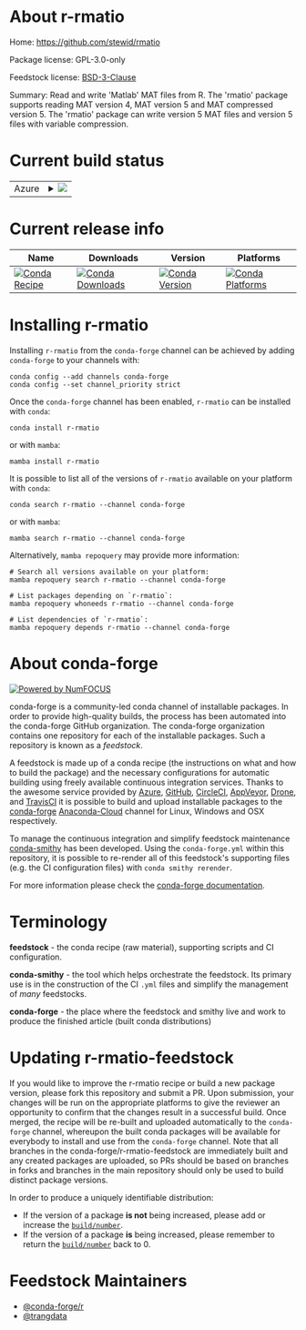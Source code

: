 About r-rmatio
==============

Home: https://github.com/stewid/rmatio

Package license: GPL-3.0-only

Feedstock license: [BSD-3-Clause](https://github.com/conda-forge/r-rmatio-feedstock/blob/main/LICENSE.txt)

Summary: Read and write 'Matlab' MAT files from R. The 'rmatio' package supports reading MAT version 4, MAT version 5 and MAT compressed version 5. The 'rmatio' package can write version 5 MAT files and version 5 files with variable compression.

Current build status
====================


<table>
    
  <tr>
    <td>Azure</td>
    <td>
      <details>
        <summary>
          <a href="https://dev.azure.com/conda-forge/feedstock-builds/_build/latest?definitionId=16517&branchName=main">
            <img src="https://dev.azure.com/conda-forge/feedstock-builds/_apis/build/status/r-rmatio-feedstock?branchName=main">
          </a>
        </summary>
        <table>
          <thead><tr><th>Variant</th><th>Status</th></tr></thead>
          <tbody><tr>
              <td>linux_64_r_base4.1</td>
              <td>
                <a href="https://dev.azure.com/conda-forge/feedstock-builds/_build/latest?definitionId=16517&branchName=main">
                  <img src="https://dev.azure.com/conda-forge/feedstock-builds/_apis/build/status/r-rmatio-feedstock?branchName=main&jobName=linux&configuration=linux%20linux_64_r_base4.1" alt="variant">
                </a>
              </td>
            </tr><tr>
              <td>linux_64_r_base4.2</td>
              <td>
                <a href="https://dev.azure.com/conda-forge/feedstock-builds/_build/latest?definitionId=16517&branchName=main">
                  <img src="https://dev.azure.com/conda-forge/feedstock-builds/_apis/build/status/r-rmatio-feedstock?branchName=main&jobName=linux&configuration=linux%20linux_64_r_base4.2" alt="variant">
                </a>
              </td>
            </tr><tr>
              <td>osx_64_r_base4.1</td>
              <td>
                <a href="https://dev.azure.com/conda-forge/feedstock-builds/_build/latest?definitionId=16517&branchName=main">
                  <img src="https://dev.azure.com/conda-forge/feedstock-builds/_apis/build/status/r-rmatio-feedstock?branchName=main&jobName=osx&configuration=osx%20osx_64_r_base4.1" alt="variant">
                </a>
              </td>
            </tr><tr>
              <td>osx_64_r_base4.2</td>
              <td>
                <a href="https://dev.azure.com/conda-forge/feedstock-builds/_build/latest?definitionId=16517&branchName=main">
                  <img src="https://dev.azure.com/conda-forge/feedstock-builds/_apis/build/status/r-rmatio-feedstock?branchName=main&jobName=osx&configuration=osx%20osx_64_r_base4.2" alt="variant">
                </a>
              </td>
            </tr><tr>
              <td>win_64</td>
              <td>
                <a href="https://dev.azure.com/conda-forge/feedstock-builds/_build/latest?definitionId=16517&branchName=main">
                  <img src="https://dev.azure.com/conda-forge/feedstock-builds/_apis/build/status/r-rmatio-feedstock?branchName=main&jobName=win&configuration=win%20win_64_" alt="variant">
                </a>
              </td>
            </tr>
          </tbody>
        </table>
      </details>
    </td>
  </tr>
</table>

Current release info
====================

| Name | Downloads | Version | Platforms |
| --- | --- | --- | --- |
| [![Conda Recipe](https://img.shields.io/badge/recipe-r--rmatio-green.svg)](https://anaconda.org/conda-forge/r-rmatio) | [![Conda Downloads](https://img.shields.io/conda/dn/conda-forge/r-rmatio.svg)](https://anaconda.org/conda-forge/r-rmatio) | [![Conda Version](https://img.shields.io/conda/vn/conda-forge/r-rmatio.svg)](https://anaconda.org/conda-forge/r-rmatio) | [![Conda Platforms](https://img.shields.io/conda/pn/conda-forge/r-rmatio.svg)](https://anaconda.org/conda-forge/r-rmatio) |

Installing r-rmatio
===================

Installing `r-rmatio` from the `conda-forge` channel can be achieved by adding `conda-forge` to your channels with:

```
conda config --add channels conda-forge
conda config --set channel_priority strict
```

Once the `conda-forge` channel has been enabled, `r-rmatio` can be installed with `conda`:

```
conda install r-rmatio
```

or with `mamba`:

```
mamba install r-rmatio
```

It is possible to list all of the versions of `r-rmatio` available on your platform with `conda`:

```
conda search r-rmatio --channel conda-forge
```

or with `mamba`:

```
mamba search r-rmatio --channel conda-forge
```

Alternatively, `mamba repoquery` may provide more information:

```
# Search all versions available on your platform:
mamba repoquery search r-rmatio --channel conda-forge

# List packages depending on `r-rmatio`:
mamba repoquery whoneeds r-rmatio --channel conda-forge

# List dependencies of `r-rmatio`:
mamba repoquery depends r-rmatio --channel conda-forge
```


About conda-forge
=================

[![Powered by
NumFOCUS](https://img.shields.io/badge/powered%20by-NumFOCUS-orange.svg?style=flat&colorA=E1523D&colorB=007D8A)](https://numfocus.org)

conda-forge is a community-led conda channel of installable packages.
In order to provide high-quality builds, the process has been automated into the
conda-forge GitHub organization. The conda-forge organization contains one repository
for each of the installable packages. Such a repository is known as a *feedstock*.

A feedstock is made up of a conda recipe (the instructions on what and how to build
the package) and the necessary configurations for automatic building using freely
available continuous integration services. Thanks to the awesome service provided by
[Azure](https://azure.microsoft.com/en-us/services/devops/), [GitHub](https://github.com/),
[CircleCI](https://circleci.com/), [AppVeyor](https://www.appveyor.com/),
[Drone](https://cloud.drone.io/welcome), and [TravisCI](https://travis-ci.com/)
it is possible to build and upload installable packages to the
[conda-forge](https://anaconda.org/conda-forge) [Anaconda-Cloud](https://anaconda.org/)
channel for Linux, Windows and OSX respectively.

To manage the continuous integration and simplify feedstock maintenance
[conda-smithy](https://github.com/conda-forge/conda-smithy) has been developed.
Using the ``conda-forge.yml`` within this repository, it is possible to re-render all of
this feedstock's supporting files (e.g. the CI configuration files) with ``conda smithy rerender``.

For more information please check the [conda-forge documentation](https://conda-forge.org/docs/).

Terminology
===========

**feedstock** - the conda recipe (raw material), supporting scripts and CI configuration.

**conda-smithy** - the tool which helps orchestrate the feedstock.
                   Its primary use is in the construction of the CI ``.yml`` files
                   and simplify the management of *many* feedstocks.

**conda-forge** - the place where the feedstock and smithy live and work to
                  produce the finished article (built conda distributions)


Updating r-rmatio-feedstock
===========================

If you would like to improve the r-rmatio recipe or build a new
package version, please fork this repository and submit a PR. Upon submission,
your changes will be run on the appropriate platforms to give the reviewer an
opportunity to confirm that the changes result in a successful build. Once
merged, the recipe will be re-built and uploaded automatically to the
`conda-forge` channel, whereupon the built conda packages will be available for
everybody to install and use from the `conda-forge` channel.
Note that all branches in the conda-forge/r-rmatio-feedstock are
immediately built and any created packages are uploaded, so PRs should be based
on branches in forks and branches in the main repository should only be used to
build distinct package versions.

In order to produce a uniquely identifiable distribution:
 * If the version of a package **is not** being increased, please add or increase
   the [``build/number``](https://docs.conda.io/projects/conda-build/en/latest/resources/define-metadata.html#build-number-and-string).
 * If the version of a package **is** being increased, please remember to return
   the [``build/number``](https://docs.conda.io/projects/conda-build/en/latest/resources/define-metadata.html#build-number-and-string)
   back to 0.

Feedstock Maintainers
=====================

* [@conda-forge/r](https://github.com/conda-forge/r/)
* [@trangdata](https://github.com/trangdata/)

